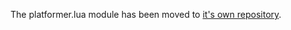 The platformer.lua module has been moved to [it's own repository](https://github.com/britzl/platypus).
